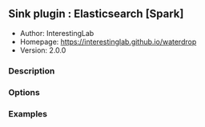 ## Sink plugin : Elasticsearch [Spark]

* Author: InterestingLab
* Homepage: https://interestinglab.github.io/waterdrop
* Version: 2.0.0

### Description


### Options


### Examples
